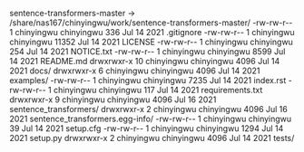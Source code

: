 sentence-transformers-master -> /share/nas167/chinyingwu/work/sentence-transformers-master/
-rw-rw-r--  1 chinyingwu chinyingwu   336 Jul 14  2021 .gitignore
-rw-rw-r--  1 chinyingwu chinyingwu 11352 Jul 14  2021 LICENSE
-rw-rw-r--  1 chinyingwu chinyingwu   254 Jul 14  2021 NOTICE.txt
-rw-rw-r--  1 chinyingwu chinyingwu  8599 Jul 14  2021 README.md
drwxrwxr-x 10 chinyingwu chinyingwu  4096 Jul 14  2021 docs/
drwxrwxr-x  6 chinyingwu chinyingwu  4096 Jul 14  2021 examples/
-rw-rw-r--  1 chinyingwu chinyingwu  7235 Jul 14  2021 index.rst
-rw-rw-r--  1 chinyingwu chinyingwu   117 Jul 14  2021 requirements.txt
drwxrwxr-x  9 chinyingwu chinyingwu  4096 Jul 16  2021 sentence_transformers/
drwxrwxr-x  2 chinyingwu chinyingwu  4096 Jul 16  2021 sentence_transformers.egg-info/
-rw-rw-r--  1 chinyingwu chinyingwu    39 Jul 14  2021 setup.cfg
-rw-rw-r--  1 chinyingwu chinyingwu  1294 Jul 14  2021 setup.py
drwxrwxr-x  2 chinyingwu chinyingwu  4096 Jul 14  2021 tests/


